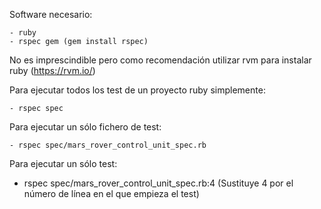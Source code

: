 Software necesario:

	- ruby
	- rspec gem (gem install rspec)

No es imprescindible pero como recomendación utilizar rvm para instalar ruby (https://rvm.io/)

Para ejecutar todos los test de un proyecto ruby simplemente: 

	- rspec spec

Para ejecutar un sólo fichero de test:

	- rspec spec/mars_rover_control_unit_spec.rb

Para ejecutar un sólo test:

  - rspec spec/mars_rover_control_unit_spec.rb:4 (Sustituye 4 por el número de línea en el que empieza el test)
